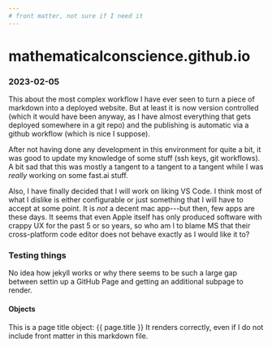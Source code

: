 ```yaml
---
# front matter, not sure if I need it
---
```


# mathematicalconscience.github.io

### 2023-02-05

This about the most complex workflow I have ever seen to turn a piece of markdown into a deployed website.
But at least it is now version controlled (which it would have been anyway, as I have almost everything that gets deployed somewhere in a git repo) and the publishing is automatic via a github workflow (which is nice I suppose).

After not having done any development in this environment for quite a bit, it was good to update my knowledge of some stuff (ssh keys, git workflows). A bit sad that this was mostly a tangent to a tangent to a tangent while I was _really_ working on some fast.ai stuff. 

Also, I have finally decided that I will work on liking VS Code. I think most of what I dislike is either configurable or just something that I will have to accept at some point. It is _not_ a decent mac app---but then, few apps are these days. It seems that even Apple itself has only produced software with crappy UX for the past 5 or so years, so who am I to blame MS that their cross-platform code editor does not behave exactly as I would like it to?

### Testing things

No idea how jekyll works or why there seems to be such a large gap between settin up a GitHub Page and getting an additional subpage to render.

#### Objects

This is a page title object:
{{ page.title }}
It renders correctly, even if I do not include front matter in this markdown file.


